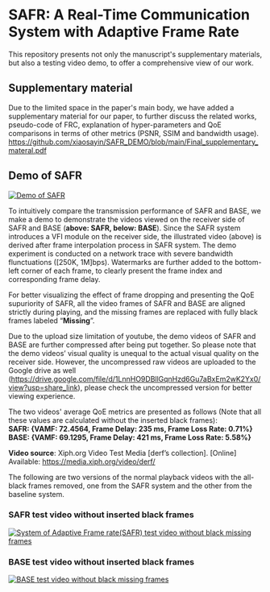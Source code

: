 # SAFR: A Real-Time Communication System with Adaptive Frame Rate
This repository presents not only the manuscript's supplementary materials, but also a testing video demo, to offer a comprehensive view of our work.

## Supplementary material
Due to the limited space in the paper's main body, we have added a supplementary material for our paper, to further discuss the related works, pseudo-code of FRC, explanation of hyper-parameters and QoE comparisons in terms of other metrics (PSNR, SSIM and bandwidth usage). https://github.com/xiaosayin/SAFR_DEMO/blob/main/Final_supplementary_materal.pdf

## Demo of SAFR

[![Demo of SAFR](https://res.cloudinary.com/marcomontalbano/image/upload/v1679299276/video_to_markdown/images/youtube--XNW-uDKIOg8-c05b58ac6eb4c4700831b2b3070cd403.jpg)](https://www.youtube.com/watch?v=XNW-uDKIOg8 "Demo of SAFR")

To intuitively compare the transmission performance of SAFR and BASE, we make a demo to demonstrate the videos viewed on the receiver side of SAFR and BASE (**above: SAFR, below: BASE**). Since the SAFR system introduces a VFI module on the receiver side, the illustrated video (above) is derived after frame interpolation process in SAFR system. The demo experiment is conducted on a network trace with severe bandwidth flunctuations ([250K, 1M]bps). Watermarks are further added to the bottom-left corner of each frame, to clearly present the frame index and corresponding frame delay.

For better visualizing the effect of frame dropping and presenting the QoE supuriority of SAFR, all the video frames of SAFR and BASE are aligned strictly during playing, and the missing frames are replaced with fully black frames labeled “**Missing**”.

Due to the upload size limitation of youtube, the demo videos of SAFR and BASE are further compressed after being put together. So please note that the demo videos’ visual quality is unequal to the actual visual quality on the receiver side. However, the uncompressed raw videos are uploaded to the Google drive as well (https://drive.google.com/file/d/1LnnHO9DBllGqnHzd6Gu7aBxEm2wK2Yx0/view?usp=share_link), please check the uncompressed version for better viewing experience.

The two videos' average QoE metrics are presented as follows (Note that all these values are calculated without the inserted black frames):  
**SAFR: {VAMF: 72.4564, Frame Delay: 235 ms, Frame Loss Rate: 0.71%}**  
**BASE: {VAMF: 69.1295, Frame Delay: 421 ms, Frame Loss Rate: 5.58%}**   

**Video source**: Xiph.org Video Test Media [derf’s collection]. [Online] Available: https://media.xiph.org/video/derf/

The following are two versions of the normal playback videos with the all-black frames removed, one from the SAFR system and the other from the baseline system.

### SAFR test video without inserted black frames
[![System of Adaptive Frame rate(SAFR) test video without black missing frames](https://res.cloudinary.com/marcomontalbano/image/upload/v1679370271/video_to_markdown/images/youtube--hM2YMJ3FXRg-c05b58ac6eb4c4700831b2b3070cd403.jpg)](https://www.youtube.com/watch?v=hM2YMJ3FXRg&t=11s "System of Adaptive Frame rate(SAFR) test video without black missing frames")

### BASE test video without inserted black frames
[![BASE test video without black missing frames](https://res.cloudinary.com/marcomontalbano/image/upload/v1679370353/video_to_markdown/images/youtube--HrCV2r2Tcbw-c05b58ac6eb4c4700831b2b3070cd403.jpg)](https://www.youtube.com/watch?v=HrCV2r2Tcbw "BASE test video without black missing frames")


